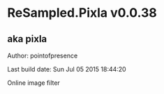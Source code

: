# ReSampled.Pixla v0.0.38
## aka pixla

Author: pointofpresence

Last build date: Sun Jul 05 2015 18:44:20

Online image filter